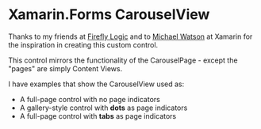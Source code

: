 # Xamarin.Forms CarouselView

Thanks to my friends at [Firefly Logic](https://github.com/FireflyLogic/couchbase-connect-14) and to [Michael Watson](https://github.com/xamarin/customersuccess/tree/master/samples/Xamarin.Forms/SliderView) at Xamarin for the inspiration in creating this custom control.

This control mirrors the functionality of the CarouselPage - except the "pages" are simply Content Views.

I have examples that show the CarouselView used as:

- A full-page control with no page indicators
- A gallery-style control with **dots** as page indicators
- A full-page control with **tabs** as page indicators

<div style="margin-left: 50%; margin-right: 50%; text-align: center"><img style="vertical-align: middle;" height="500" src="https://github.com/chrisriesgo/xamarin-forms-carouselview/blob/master/Images/carousel_view.gif" /></div>
